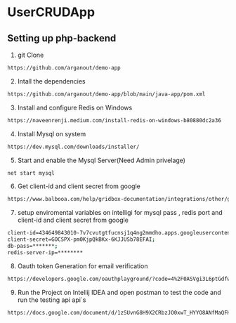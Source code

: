 # UserCRUDApp

## Setting up php-backend
1. git Clone    
```bash
https://github.com/arganout/demo-app
```
2. Intall the dependencies 
```bash
https://github.com/arganout/demo-app/blob/main/java-app/pom.xml
```

3. Install and configure Redis on Windows

```bash
https://naveenrenji.medium.com/install-redis-on-windows-b80880dc2a36
```


4. Install Mysql on system
```bash
https://dev.mysql.com/downloads/installer/
```

5. Start and enable the Mysql Server(Need Admin privelage)
```bash
net start mysql
```
6. Get client-id and client secret from google
```bash
https://www.balbooa.com/help/gridbox-documentation/integrations/other/google-client-id
```
7. setup enviromental variables on intelligi for mysql pass , redis port and client-id and client secret from google
```bash
client-id=434649843010-7v7cvutgtfucnsj1q4ng2mmdho.apps.googleusercontent.com;
client-secret=GOCSPX-pm0KjpQkBKx-6KJJUSb78EFAI;
db-pass=*******;
redis-server-ip=********
```

8.  Oauth token Generation for email verification
```bash
https://developers.google.com/oauthplayground/?code=4%2F0ASVgi3L6ptGdfwE009LJWxCYpNXXKieJjQU7W1Mrkrhbh-dAtfy43uqutlvEhNDZ4g9-yw&scope=email+openid+https%3A%2F%2Fwww.googleapis.com%2Fauth%2Fuserinfo.email&authuser=0&prompt=consent
```
9. Run the Project on Intellij IDEA and open postman to test the code and run the testing api api`s
```bash
https://docs.google.com/document/d/1zSUvnG8H9X2CRbzJO0xwT_HYYO8ANfMaQFHdS5HrpL4/edit?usp=sharing
```
